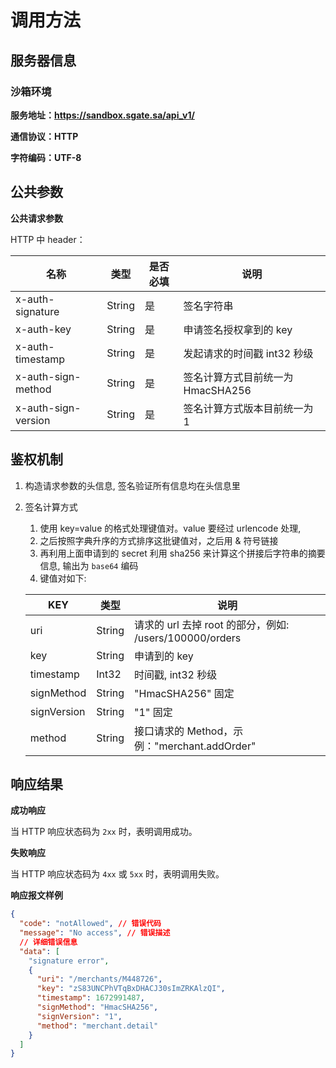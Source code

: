 # 调用方法

## 服务器信息

### 沙箱环境

**服务地址：https://sandbox.sgate.sa/api_v1/**

**通信协议：HTTP**

**字符编码：UTF-8**

## 公共参数

**公共请求参数**

HTTP 中 header：

| **名称**            | **类型** | **是否必填** | **说明**                          |
| ------------------- | -------- | ------------ | --------------------------------- |
| x-auth-signature    | String   | 是           | 签名字符串                        |
| x-auth-key          | String   | 是           | 申请签名授权拿到的 key            |
| x-auth-timestamp    | String   | 是           | 发起请求的时间戳 int32 秒级       |
| x-auth-sign-method  | String   | 是           | 签名计算方式目前统一为 HmacSHA256 |
| x-auth-sign-version | String   | 是           | 签名计算方式版本目前统一为 1      |

## 鉴权机制

1. 构造请求参数的头信息, 签名验证所有信息均在头信息里
2. 签名计算方式

   1. 使用 key=value 的格式处理键值对。value 要经过 urlencode 处理,
   2. 之后按照字典升序的方式排序这批键值对，之后用 & 符号链接
   3. 再利用上面申请到的 secret 利用 sha256 来计算这个拼接后字符串的摘要信息, 输出为 `base64` 编码
   4. 键值对如下:

   | **KEY**     | **类型** | **说明**                                                                                                                                            |
   | ----------- | -------- | --------------------------------------------------------------------------------------------------------------------------------------------------- |
   | uri         | String   | 请求的 url 去掉 root 的部分，例如: /users/100000/orders                                                                                             |
   | key         | String   | 申请到的 key                                                                                                                                        |
   | timestamp   | Int32    | 时间戳, int32 秒级                                                                                                                                  |
   | signMethod  | String   | "HmacSHA256" 固定                                                                                                                                   |
   | signVersion | String   | "1" 固定                                                                                                                                            |
   | method      | String   | 接口请求的 Method，示例："merchant.addOrder" |

## 响应结果

**成功响应**

当 HTTP 响应状态码为 `2xx` 时，表明调用成功。

**失败响应**

当 HTTP 响应状态码为 `4xx` 或 `5xx` 时，表明调用失败。

**响应报文样例**

```json
{
  "code": "notAllowed", // 错误代码
  "message": "No access", // 错误描述
  // 详细错误信息
  "data": [
    "signature error",
    {
      "uri": "/merchants/M448726",
      "key": "zS83UNCPhVTqBxDHACJ30sImZRKAlzQI",
      "timestamp": 1672991487,
      "signMethod": "HmacSHA256",
      "signVersion": "1",
      "method": "merchant.detail"
    }
  ]
}
```
